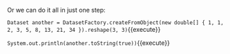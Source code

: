 Or we can do it all in just one step:

`Dataset another = DatasetFactory.createFromObject(new double[] { 1, 1, 2, 3, 5, 8, 13, 21, 34 }).reshape(3, 3)`{{execute}}

`System.out.println(another.toString(true))`{{execute}}
